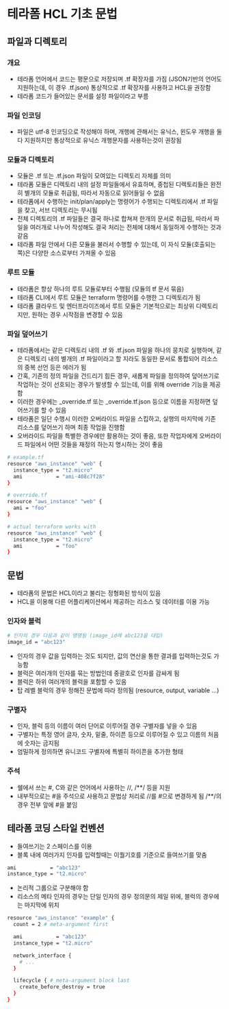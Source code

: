 # 테라폼 HCL 기초 문법

## 파일과 디렉토리

### 개요

- 테라폼 언어에서 코드는 평문으로 저장되며 .tf 확장자를 가짐 (JSON기반의 언어도 지원하는데, 이 경우 .tf.json) 통상적으로 .tf 확장자를 사용하고 HCL을 권장함
- 테라폼 코드가 들어있는 문서를 설정 파일이라고 부름

### 파일 인코딩

- 파일은 utf-8 인코딩으로 작성해야 하며, 개행에 관해서는 유닉스, 윈도우 개행을 둘 다 지원하지만 통상적으로 유닉스 개행문자를 사용하는것이 권장됨

### 모듈과 디렉토리

- 모듈은 .tf 또는 .tf.json 파일이 모여있는 디렉토리 자체를 의미
- 테라폼 모듈은 디렉토리 내의 설정 파일들에서 유효하며, 중첩된 디렉토리들은 완전히 별개의 모듈로 취급됨, 따라서 자동으로 읽어들일 수 없음
- 테라폼에서 수행하는 init/plan/apply는 명령어가 수행되는 디렉토리에서 .tf 파일을 찾고, 서브 디렉토리는 무시됨
- 전체 디렉토리의 .tf 파일들은 결국 하나로 합쳐져 한개의 문서로 취급됨, 따라서 파일을 여러개로 나누어 작성해도 결국 처리는 전체에 대해서 동일하게 수행하는 것과 같음
- 테라폼 파일 안에서 다른 모듈을 불러서 수행할 수 있는데, 이 자식 모듈(호출되는 쪽)은 다양한 소스로부터 가져올 수 있음

### 루트 모듈

- 테라폼은 항상 하나의 루트 모듈로부터 수행됨 (모듈의 tf 문서 묶음)
- 테라폼 CLI에서 루트 모듈은 terraform 명령어를 수행한 그 디렉토리가 됨
- 테라폼 클라우드 및 엔터프라이즈에서 루트 모듈은 기본적으로는 최상위 디렉토리지만, 원하는 경우 시작점을 변경할 수 있음

### 파일 덮어쓰기

- 테라폼에서는 같은 디렉토리 내의 .tf 와 .tf.json 파일을 하나의 뭉치로 실행하며, 같은 디렉토리 내의 별개의 .tf 파일이라고 할 지라도 동일한 문서로 통합되어 리소스의 중복 선언 등은 에러가 됨
- 간혹, 기존의 정의 파일을 건드리기 힘든 경우, 새롭게 파일을 정의하여 덮어쓰기로 작업하는 것이 선호되는 경우가 발생할 수 있는데, 이를 위해 override 기능을 제공함
- 이러한 경우에는 \_override.tf 또는 \_override.tf.json 등으로 이름을 지정하면 덮어쓰기를 할 수 있음
- 테라폼은 일단 수행시 이러한 오버라이드 파일을 스킵하고, 실행의 마지막에 기존 리소스를 덮어쓰기 하며 최종 작업을 진행함
- 오버라이드 파일을 특별한 경우에만 활용하는 것이 좋음, 또한 작업자에게 오버라이드 파일에서 어떤 것들을 재정의 하는지 명시하는 것이 좋음

```bash
# example.tf
resource "aws_instance" "web" {
  instance_type = "t2.micro"
  ami           = "ami-408c7f28"
}

# override.tf
resource "aws_instance" "web" {
  ami = "foo"
}

# actual terraform works with
resource "aws_instance" "web" {
  instance_type = "t2.micro"
  ami           = "foo"
}
```

## 문법

- 테라폼의 문법은 HCL이라고 불리는 정형화된 방식이 있음
- HCL을 이용해 다른 어플리케이션에서 제공하는 리소스 및 데이터를 이용 가능

### 인자와 블럭

```bash
# 인자의 경우 다음과 같이 명명됨 (image_id에 abc123을 대입)
image_id = "abc123"
```

- 인자의 경우 값을 입력하는 것도 되지만, 값의 연산을 통한 결과를 입력하는것도 가능함
- 블럭은 여러개의 인자를 묶는 방법인데 중괄호로 인자를 감싸게 됨
- 블럭은 하위 여러개의 블럭을 포함할 수 있음
- 탑 레벨 블럭의 경우 정해진 문법에 따라 정의됨 (resource, output, variable …)

### 구별자

- 인자, 블럭 등의 이름이 여러 단어로 이루어질 경우 구별자를 넣을 수 있음
- 구별자는 특정 영어 글자, 숫자, 밑줄, 하이픈 등으로 이루어질 수 있고 이름의 처음에 숫자는 금지됨
- 엄밀하게 정의하면 유니코드 구별자에 특별히 하이픈을 추가한 형태

### 주석

- 쉘에서 쓰는 #, C와 같은 언어에서 사용하는 //, /\*\*/ 등을 지원
- 내부적으로는 #을 주석으로 사용하고 문법상 처리로 //를 #으로 변경하게 됨 /\*\*/의 경우 전부 앞에 #을 붙임

## 테라폼 코딩 스타일 컨벤션

- 들여쓰기는 2 스페이스를 이용
- 블록 내에 여러가지 인자를 입력할때는 이퀄기호를 기준으로 들여쓰기를 맞춤

```bash
ami           = "abc123"
instance_type = "t2.micro"
```

- 논리적 그룹으로 구분해야 함
- 리소스의 메타 인자의 경우는 단일 인자의 경우 정의문의 제일 위에, 블럭의 경우에는 마지막에 위치

```bash
resource "aws_instance" "example" {
  count = 2 # meta-argument first

  ami           = "abc123"
  instance_type = "t2.micro"

  network_interface {
    # ...
  }

  lifecycle { # meta-argument block last
    create_before_destroy = true
  }
}
```
